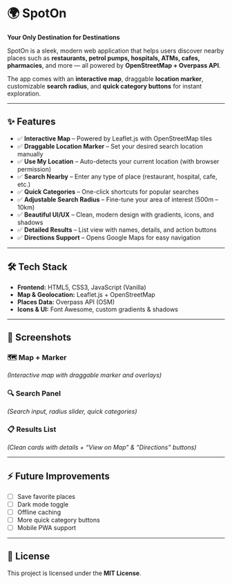 # 🌍 SpotOn  
**Your Only Destination for Destinations**  

SpotOn is a sleek, modern web application that helps users discover nearby places such as **restaurants, petrol pumps, hospitals, ATMs, cafes, pharmacies**, and more — all powered by **OpenStreetMap + Overpass API**.  

The app comes with an **interactive map**, draggable **location marker**, customizable **search radius**, and **quick category buttons** for instant exploration.  

---

## ✨ Features  

- ✅ **Interactive Map** – Powered by Leaflet.js with OpenStreetMap tiles  
- ✅ **Draggable Location Marker** – Set your desired search location manually  
- ✅ **Use My Location** – Auto-detects your current location (with browser permission)  
- ✅ **Search Nearby** – Enter any type of place (restaurant, hospital, cafe, etc.)  
- ✅ **Quick Categories** – One-click shortcuts for popular searches  
- ✅ **Adjustable Search Radius** – Fine-tune your area of interest (500m – 10km)  
- ✅ **Beautiful UI/UX** – Clean, modern design with gradients, icons, and shadows  
- ✅ **Detailed Results** – List view with names, details, and action buttons  
- ✅ **Directions Support** – Opens Google Maps for easy navigation  

---

## 🛠️ Tech Stack  

- **Frontend:** HTML5, CSS3, JavaScript (Vanilla)  
- **Map & Geolocation:** Leaflet.js + OpenStreetMap  
- **Places Data:** Overpass API (OSM)  
- **Icons & UI:** Font Awesome, custom gradients & shadows  

---

## 📸 Screenshots  

### 🗺️ Map + Marker  
*(Interactive map with draggable marker and overlays)*  

### 🔍 Search Panel  
*(Search input, radius slider, quick categories)*  

### 📋 Results List  
*(Clean cards with details + “View on Map” & “Directions” buttons)*  

---

## ⚡ Future Improvements  

- [ ] Save favorite places  
- [ ] Dark mode toggle  
- [ ] Offline caching  
- [ ] More quick category buttons  
- [ ] Mobile PWA support  

---

## 📜 License  

This project is licensed under the **MIT License**.  

